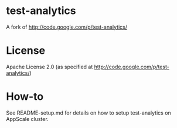 test-analytics
==============

A fork of http://code.google.com/p/test-analytics/

License
=======
Apache License 2.0 (as specified at http://code.google.com/p/test-analytics/)

How-to
======
See README-setup.md for details on how to setup test-analytics on AppScale cluster.
